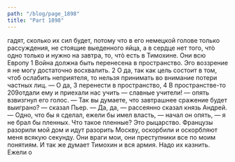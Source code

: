 ```yaml
---
path: "/blog/page_1898"
title: "Part 1898"
---
```


гадят, сколько их сил будет, потому что в его немецкой голове только рассуждения, не стоящие выеденного яйца, а в сердце нет того, чтò одно только и нужно на завтра, то, чтò есть в Тимохине. Они всю Европу 1 Война должна быть перенесена в пространство. Эго воззрение я не могу достаточно восхвалить.
2 О да, так как цель состоит в том, чтоб ослабить неприятеля, то нельзя принимать во внимание потери частных лиц. — О да,
3 перенести в пространство,
4 В пространстве-то
209отдали ему и приехали нас учить — славные учители! — опять взвизгнул его голос.
— Так вы думаете, что завтрашнее сражение будет выиграно? — сказал Пьер.
— Да, да, — рассеянно сказал князь Андрей. — Одно, что бы я сделал, ежели бы имел власть, — начал он опять, — я не брал бы пленных. Что такое пленные? Это рыцарство. Французы разорили мой дом и идут разорить Москву, оскорбили и оскорбляют меня всякую секунду. Они враги мои, они преступники все по моим понятиям. И так же думает Тимохин и вся армия. Надо их казнить. Ежели о
